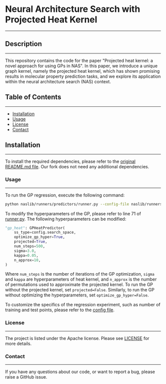 # Neural Architecture Search with Projected Heat Kernel
---

## Description
---
This repository contains the code for the paper "Projected heat kernel: a novel approach for using GPs in NAS". In this paper, we introduce a unique graph kernel, namely the projected heat kernel, which has shown promising results in molecular property prediction tasks, and we explore its application within the neural architecture search (NAS) context.

## Table of Contents
---
- [Installation](#installation)
- [Usage](#usage)
- [License](#license)
- [Contact](#contact)

## Installation
---
To install the required dependencies, please refer to the [original README.md file](./README_original.md). Our fork does not need any additional dependencies.

### Usage
---
To run the GP regression, execute the following command:
```bash
python naslib/runners/predictors/runner.py --config-file naslib/runners/predictors/predictor_config.yaml
```
To modify the hyperparameters of the GP, please refer to line 71 of [runner.py](naslib/runners/predictors/runner.py). The following hyperparameters can be modified:
```python
"gp_heat": GPHeatPredictor(
    ss_type=config.search_space,
    optimize_gp_hyper=True,
    projected=True,
    num_steps=500,
    sigma=3.0,
    kappa=0.05,
    n_approx=10,
)
```
Where `num_steps` is the number of iterations of the GP optimization, `sigma` and `kappa` are hyperparameters of heat kernel, and `n_approx` is the number of permutations used to approximate the projected kernel. To run the GP without the projected kernel, set `projected=False`. Similarly, to run the GP without optimizing the hyperparameters, set `optimize_gp_hyper=False`.

To customize the specifics of the regression experiment, such as number of training and test points, please refer to the [config file](naslib/runners/predictors/predictor_config.yaml).

### License
---
The project is listed under the Apache license. Please see [LICENSE](./LICENSE) for more details.

### Contact
---
If you have any questions about our code, or want to report a bug, please raise a GitHub issue.
